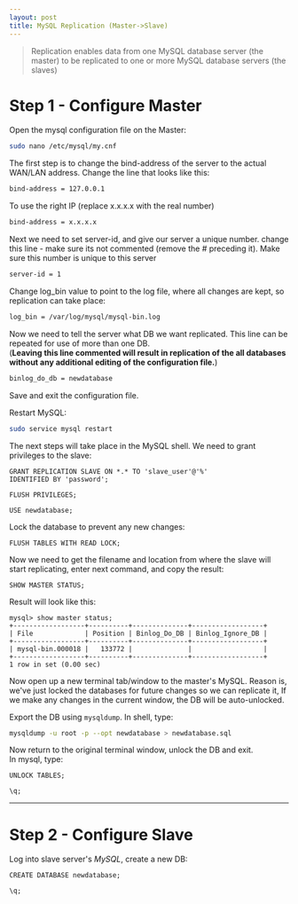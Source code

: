 ```yaml
---
layout: post
title: MySQL Replication (Master->Slave)
---
```


>Replication enables data from one MySQL database server (the master) to be replicated to one or more MySQL database servers (the slaves)

# Step 1 - Configure Master

Open the mysql configuration file on the Master:

```bash
sudo nano /etc/mysql/my.cnf
```



The first step is to change the bind-address of the server to the actual WAN/LAN address.
Change the line that looks like this:

```bash
bind-address = 127.0.0.1
```
To use the right IP (replace x.x.x.x with the real number)

```bash
bind-address = x.x.x.x
```
Next we need to set server-id, and give our server a unique number.
change this line - make sure its not commented (remove the # preceding it).
Make sure this number is unique to this server


```bash
server-id = 1
```


Change log_bin value to point to the log file, where all changes are kept, so replication can take place:


```bash
log_bin = /var/log/mysql/mysql-bin.log
```
Now we need to tell the server what DB we want replicated.
This line can be repeated for use of more than one DB.  
(**Leaving this line commented will result in replication of the all databases without any additional editing of the configuration file.**)

```bash
binlog_do_db = newdatabase
```

Save and exit the configuration file.

Restart MySQL:

```bash
sudo service mysql restart
```

The next steps will take place in the MySQL shell.
We need to grant privileges to the slave:

```mysql
GRANT REPLICATION SLAVE ON *.* TO 'slave_user'@'%' 
IDENTIFIED BY 'password';   

FLUSH PRIVILEGES;  

USE newdatabase;
```

Lock the database to prevent any new changes:

```mysql
FLUSH TABLES WITH READ LOCK;
```

Now we need to get the filename and location from where the slave will start replicating,
enter next command, and copy the result:

```mysql
SHOW MASTER STATUS;
```

Result will look like this:

```
mysql> show master status;
+------------------+----------+--------------+------------------+
| File             | Position | Binlog_Do_DB | Binlog_Ignore_DB |
+------------------+----------+--------------+------------------+
| mysql-bin.000018 |   133772 |              |                  |
+------------------+----------+--------------+------------------+
1 row in set (0.00 sec)

```

Now open up a new terminal tab/window to the master's MySQL.
Reason is, we've just locked the databases for future changes so we can replicate it,
If we make any changes in the current window, the DB will be auto-unlocked.

Export the DB using `mysqldump`.
In shell, type:

```bash
mysqldump -u root -p --opt newdatabase > newdatabase.sql
```

Now return to the original terminal window, unlock the DB and exit.  
In mysql, type:

```mysql
UNLOCK TABLES;

\q;
```
---
# Step 2 - Configure Slave

Log into slave server's *MySQL*, create a new DB:

```mysql
CREATE DATABASE newdatabase;

\q;
```